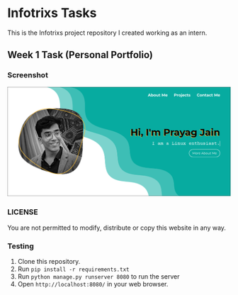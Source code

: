 # Infotrixs Tasks
This is the Infotrixs project repository I created working as an intern.  

## Week 1 Task (Personal Portfolio)
### Screenshot
<img src="https://raw.githubusercontent.com/Prayag2/infotrixs/main/week1-tasks/assets/ss.png">

### LICENSE
You are not permitted to modify, distribute or copy this website in any way.  

### Testing
1. Clone this repository.
2. Run `pip install -r requirements.txt`
3. Run `python manage.py runserver 8080` to run the server
4. Open `http://localhost:8080/` in your web browser.
